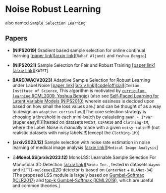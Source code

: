 # Noise Robust Learning
also named `Sample Selection Learning`

## Papers

* **(NIPS2019)** Gradient based sample selection for online continual learning [[paper link](https://proceedings.neurips.cc/paper_files/paper/2019/hash/e562cd9c0768d5464b64cf61da7fc6bb-Abstract.html)][[arxiv link](https://arxiv.org/abs/1903.08671)][`Rahaf Aljundi` and `Yoshua Bengio`]

* **(NIPS2021)** Sample Selection for Fair and Robust Training [[paper link](https://proceedings.neurips.cc/paper/2021/hash/07563a3fe3bbe7e3ba84431ad9d055af-Abstract.html)][[arxiv link](https://arxiv.org/abs/2110.14222)][`KAIST`]

* **BARE(WACV2023)** Adaptive Sample Selection for Robust Learning under Label Noise [[paper link](https://openaccess.thecvf.com/content/WACV2023/html/Patel_Adaptive_Sample_Selection_for_Robust_Learning_Under_Label_Noise_WACV_2023_paper.html)][[arxiv link](https://arxiv.org/abs/2106.15292)][[code|official](https://github.com/dbp1994/bare-wacv-2023)][`Indian Institute of Science`, This algorithm is motivated
by [`curriculum learning` (ICML2009, Yoshua Bengio)](https://dl.acm.org/doi/abs/10.1145/1553374.1553380) (also see [Self-Paced Learning for Latent Variable Models (NIPS2010)](https://proceedings.neurips.cc/paper/2010/hash/e57c6b956a6521b28495f2886ca0977a-Abstract.html) wherein easiness is decided upon based on how small the loss values are.) and can be thought of as a way to design an `adaptive curriculum`.][The core selection strategy is choosing a threshold in each mini-batch by calaulating `mean + 1*var` (super easy!!!)][tested on datasets `MNIST`, `CIFAR10` and `Clothing-1M`, where the Label Noise is manually made with a given `noisy ratio`!!! (not realistic datasets with noisy labels!!!)(except the `Clothing-1M`)]

* **(arxiv2023.12)** Sample selection with noise rate estimation in noise learning of medical image analysis [[arxiv link](https://arxiv.org/abs/2312.15233)][`Medical Image Analysis`]

* 👍**MonoLSS(arxiv2023.12)** MonoLSS: Learnable Sample Selection For Monocular 3D Detection [[arxiv link](https://arxiv.org/abs/2312.14474)][`Baidu Inc.`, tested in datasets `Waymo` and `KITTI-nuScenes`][2D detector is based on `CenterNet` + `DLANet-34`][The proposed LSS module is largely based on [Gumbel-Softmax (ICLR2017)](https://openreview.net/forum?id=rkE3y85ee) and [top-k Gumbel-Softmax (ICML2019)](https://proceedings.mlr.press/v97/kool19a.html), which are useful and common theories.]

